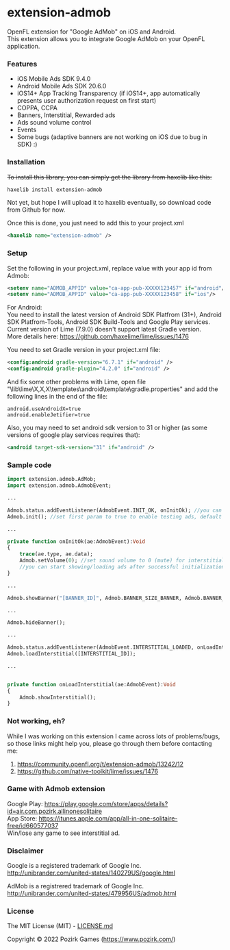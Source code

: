 # extension-admob
OpenFL extension for "Google AdMob" on iOS and Android.<br />
This extension allows you to integrate Google AdMob on your OpenFL application.

### Features
* iOS Mobile Ads SDK 9.4.0
* Android Mobile Ads SDK 20.6.0
* iOS14+ App Tracking Transparency (if iOS14+, app automatically presents user authorization request on first start)
* COPPA, CCPA
* Banners, Interstitial, Rewarded ads
* Ads sound volume control
* Events
* Some bugs (adaptive banners are not working on iOS due to bug in SDK) :)

### Installation
~~To install this library, you can simply get the library from haxelib like this:~~<br />
```bash
haxelib install extension-admob
```
Not yet, but hope I will upload it to haxelib eventually, so download code from Github for now.

Once this is done, you just need to add this to your project.xml
```xml
<haxelib name="extension-admob" />
```

### Setup
Set the following in your project.xml, replace value with your app id from Admob:
```xml
<setenv name="ADMOB_APPID" value="ca-app-pub-XXXXX123457" if="android"/>
<setenv name="ADMOB_APPID" value="ca-app-pub-XXXXX123458" if="ios"/>
```

For Android:<br />
You need to install the latest version of Android SDK Platfrom (31+), Android SDK Platfrom-Tools, Android SDK Build-Tools and Google Play services.<br />
Current version of Lime (7.9.0) doesn't support latest Gradle version.<br />
More details here: https://github.com/haxelime/lime/issues/1476

You need to set Gradle version in your project.xml file:
```xml
<config:android gradle-version="6.7.1" if="android" />
<config:android gradle-plugin="4.2.0" if="android" />
```

And fix some other problems with Lime, open file "\lib\lime\X,X,X\templates\android\template\gradle.properties" and add the following lines in the end of the file:
```
android.useAndroidX=true
android.enableJetifier=true
```

Also, you may need to set android sdk version to 31 or higher (as some versions of google play services requires that):
```xml
<android target-sdk-version="31" if="android" />
```

### Sample code
```haxe
import extension.admob.AdMob;
import extension.admob.AdmobEvent;

...

Admob.status.addEventListener(AdmobEvent.INIT_OK, onInitOk); //you can add more event listeners, if needed
Admob.init(); //set first param to true to enable testing ads, default is false

...

private function onInitOk(ae:AdmobEvent):Void
{
	trace(ae.type, ae.data);
	Admob.setVolume(0); //set sound volume to 0 (mute) for interstitial and rewarded ads
	//you can start showing/loading ads after successful initialization
}

...

Admob.showBanner("[BANNER_ID]", Admob.BANNER_SIZE_BANNER, Admob.BANNER_ALIGN_TOP);

...

Admob.hideBanner();

...

Admob.status.addEventListener(AdmobEvent.INTERSTITIAL_LOADED, onLoadInterstitial);
Admob.loadInterstitial([INTERSTITIAL_ID]);

...


private function onLoadInterstitial(ae:AdmobEvent):Void
{
	Admob.showInterstitial();
}
```

### Not working, eh?
While I was working on this extension I came across lots of problems/bugs, so those links might help you, please go through them before contacting me:
1. https://community.openfl.org/t/extension-admob/13242/12
2. https://github.com/native-toolkit/lime/issues/1476

### Game with Admob extension
Google Play: https://play.google.com/store/apps/details?id=air.com.pozirk.allinonesolitaire<br />
App Store: https://itunes.apple.com/app/all-in-one-solitaire-free/id660577037<br />
Win/lose any game to see interstitial ad.

### Disclaimer
Google is a registered trademark of Google Inc.
http://unibrander.com/united-states/140279US/google.html

AdMob is a registrered trademark of Google Inc.
http://unibrander.com/united-states/479956US/admob.html

### License
The MIT License (MIT) - [LICENSE.md](LICENSE.md)

Copyright &copy; 2022 Pozirk Games (https://www.pozirk.com/)
